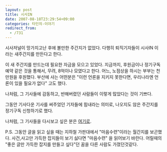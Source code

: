 ```yaml
---
layout: post
title: 시사IN
date: 2007-08-18T23:29:54+09:00
categories: 타인의-이야기
redirect_from:
  - /731
---
```


<P>시사저널이 망가지고난 후에 볼만한 주간지가 없었다. 다행히 퇴직기자들이 시사IN 이라는 새주간지를 만든다고 한다.

이 새 주간지를 만드는데 필요한 자금을 모으고 있었다. 지금까지, 후원금이나 정기구독예약 같은 것을 통해서, 무려, 8억이나 모였다고 한다. 어느, 노점상을 하시는 부부는 천만원을 후원했다. 부산에 사는 어떤분은 "이런 언론을 지키지 못한다면, 우리나라엔 언론이 있을 필요가 없다" 고도 했다.

나처럼, 그 기사들에 감동하고, 반해버렸던 사람들이 이렇게 많았다는 것이 기쁘다.

그동안 기사다운 기사를 써주었던 기자들에 힘내라는 의미로, 나오지도 않은 주간지를 정기구독 신청하기로 했다.

나처럼, 그 기사들을 다시보고 싶은 분은 <A href="http://www.sisaj.com/" target=_blank>여기로</A>.

P.S. 그동안 글을 읽고 싶을 때는 지하철 가판대에서 "마음수련"이라는 월간지를 보곤했다. 사건,사고만 가득한 잡지들이 보기 싫다면 "마음수련" 을 읽어보기 바란다. 어릴때의 "좋은 글만 가득한 잡지를 만들고 싶다"던 꿈을 다른 사람도 가졌던것같다. </P>
